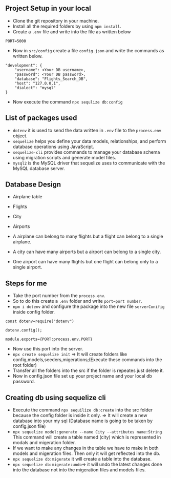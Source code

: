 
## Project Setup in your local
- Clone the git repository in your machine.
- Install all the required folders by using `npm install`.
- Create a `.env` file and write into the file as written below
```
PORT=5000
```
- Now in `src/config` create a file `config.json` and write the commands as written below.
```
"development": {
    "username": <Your DB username>,
    "password": <Your DB password>,
    "database": "Flights_Search_DB",
    "host": "127.0.0.1",
    "dialect": "mysql"
}
```
- Now execute the command `npx sequlize db:config`

## List of packages used
- `dotenv`  it is used to send the data written in `.env` file to the `process.env` object.
- `sequelize`  helps you define your data models, relationships, and perform database operations using JavaScript.
- `sequelize-cli` provides commands to manage your database schema using migration scripts and generate model files.
- `mysql2`  is the MySQL driver that sequelize uses to communicate with the MySQL database server.

## Database Design
- Airplane table
- Flights
- City
- Airports

- A airplane can belong to many flights but a flight can belong to a single airplane.
- A city can have many airports but a airport can belong to a single city.
- One airport can have many flights but one flight can belong only to a single airport.


## Steps for me
- Take the port number from the `process.env`.
- So to do this create a `.env` folder and write `port=port number`.
- `npm i dotenv` and configure the package into the new file `serverConifig` inside config folder.
```
const dotenv=require("dotenv")

dotenv.config();

module.exports={PORT:process.env.PORT}
```
- Now use this port into the server.
- `npx create sequelize init` => It will create folders like config,models,seeders,migerations;(Execute these commands into the root folder)
- Transfer all the folders into the src if the folder is repeates just delete it.
- Now in config.json file set up your project name and your local db password.

## Creating db using sequelize cli
- Execute the command `npx sequilize db:create` into the src folder because the config folder is inside it only. => It will create a new database into your my sql (Database name is going to be taken by config.json file)
- `npx sequelize model:generate --name City --attributes name:String` This command will create a table named (city) which is represented in modals and migeration folder.
- If we want to make any changes in the table we have to make in both models and migeration files. Then only it will get reflected into the db.
- `npx sequelize db:migerate` it will create a table into the database.
- `npx sequelize db:migerate:undo`=> it will undo the latest changes done into the database not into the migeration files and models files.



